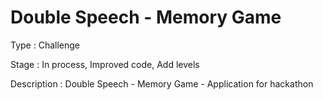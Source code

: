 # Double Speech - Memory Game

Type : Challenge 

Stage : In process, Improved code, Add levels

Description : Double Speech - Memory Game - Application for hackathon 



